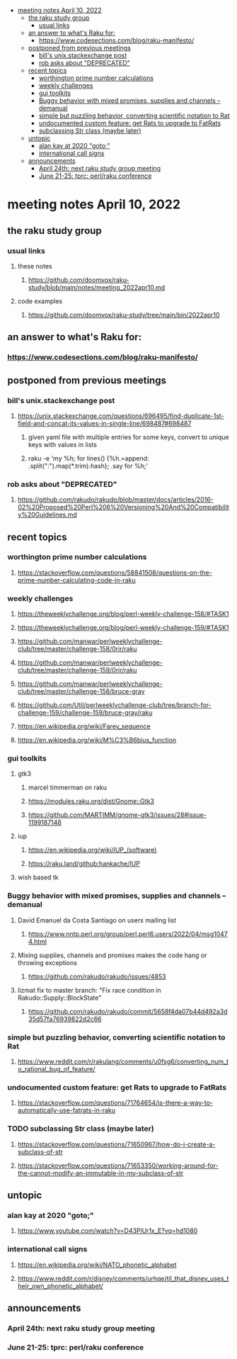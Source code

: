 - [meeting notes April 10, 2022](#orged89f15)
  - [the raku study group](#org5431f07)
    - [usual links](#orgbe101e8)
  - [an answer to what's Raku for:](#org747cba4)
    - [<https://www.codesections.com/blog/raku-manifesto/>](#orga842954)
  - [postponed from previous meetings](#org825a1cc)
    - [bill's unix.stackexchange post](#org1e162a4)
    - [rob asks about "DEPRECATED"](#org56916ad)
  - [recent topics](#org0885620)
    - [worthington prime number calculations](#org5266285)
    - [weekly challenges](#orgb8f92cd)
    - [gui toolkits](#orgcd49427)
    - [Buggy behavior with mixed promises, supplies and channels &#x2013; demanual](#orga070769)
    - [simple but puzzling behavior, converting scientific notation to Rat](#org3fd8ed7)
    - [undocumented custom feature: get Rats to upgrade to FatRats](#org6ec5d74)
    - [subclassing Str class (maybe later)](#org80968eb)
  - [untopic](#org5b3739e)
    - [alan kay at 2020 "goto;"](#orge0c4576)
    - [international call signs](#org325f977)
  - [announcements](#orgd3f827d)
    - [April 24th: next raku study group meeting](#org08ea1c4)
    - [June 21-25: tprc: perl/raku conference](#orgb803ceb)


<a id="orged89f15"></a>

# meeting notes April 10, 2022


<a id="org5431f07"></a>

## the raku study group


<a id="orgbe101e8"></a>

### usual links

1.  these notes

    1.  <https://github.com/doomvox/raku-study/blob/main/notes/meeting_2022apr10.md>

2.  code examples

    1.  <https://github.com/doomvox/raku-study/tree/main/bin/2022apr10>


<a id="org747cba4"></a>

## an answer to what's Raku for:


<a id="orga842954"></a>

### <https://www.codesections.com/blog/raku-manifesto/>


<a id="org825a1cc"></a>

## postponed from previous meetings


<a id="org1e162a4"></a>

### bill's unix.stackexchange post

1.  <https://unix.stackexchange.com/questions/696495/find-duplicate-1st-field-and-concat-its-values-in-single-line/698487#698487>

    1.  given yaml file with multiple entries for some keys, convert to unique keys with values in lists
    
    2.  raku -e 'my %h; for lines() {%h.=append: .split(":").map(\*.trim).hash}; .say for %h;'


<a id="org56916ad"></a>

### rob asks about "DEPRECATED"

1.  <https://github.com/rakudo/rakudo/blob/master/docs/articles/2016-02%20Proposed%20Perl%206%20Versioning%20And%20Compatibility%20Guidelines.md>


<a id="org0885620"></a>

## recent topics


<a id="org5266285"></a>

### worthington prime number calculations

1.  <https://stackoverflow.com/questions/58841508/questions-on-the-prime-number-calculating-code-in-raku>


<a id="orgb8f92cd"></a>

### weekly challenges

1.  <https://theweeklychallenge.org/blog/perl-weekly-challenge-158/#TASK1>

2.  <https://theweeklychallenge.org/blog/perl-weekly-challenge-159/#TASK1>

3.  <https://github.com/manwar/perlweeklychallenge-club/tree/master/challenge-158/0rir/raku>

4.  <https://github.com/manwar/perlweeklychallenge-club/tree/master/challenge-159/0rir/raku>

5.  <https://github.com/manwar/perlweeklychallenge-club/tree/master/challenge-158/bruce-gray>

6.  <https://github.com/Util/perlweeklychallenge-club/tree/branch-for-challenge-159/challenge-159/bruce-gray/raku>

7.  <https://en.wikipedia.org/wiki/Farey_sequence>

8.  <https://en.wikipedia.org/wiki/M%C3%B6bius_function>


<a id="orgcd49427"></a>

### gui toolkits

1.  gtk3

    1.  marcel timmerman on raku
    
    2.  <https://modules.raku.org/dist/Gnome::Gtk3>
    
    3.  <https://github.com/MARTIMM/gnome-gtk3/issues/28#issue-1199187148>

2.  iup

    1.  <https://en.wikipedia.org/wiki/IUP_(software)>
    
    2.  <https://raku.land/github:hankache/IUP>

3.  wish based tk


<a id="orga070769"></a>

### Buggy behavior with mixed promises, supplies and channels &#x2013; demanual

1.  David Emanuel da Costa Santiago on users mailing list

    1.  <https://www.nntp.perl.org/group/perl.perl6.users/2022/04/msg10474.html>

2.  Mixing supplies, channels and promises makes the code hang or throwing exceptions

    1.  <https://github.com/rakudo/rakudo/issues/4853>

3.  lizmat fix to master branch: "Fix race condition in Rakudo::Supply::BlockState"

    1.  <https://github.com/rakudo/rakudo/commit/5658f4da07b44d492a3d35d57fa76939822d2c66>


<a id="org3fd8ed7"></a>

### simple but puzzling behavior, converting scientific notation to Rat

1.  <https://www.reddit.com/r/rakulang/comments/u0fsg6/converting_num_to_rational_bug_of_feature/>


<a id="org6ec5d74"></a>

### undocumented custom feature: get Rats to upgrade to FatRats

1.  <https://stackoverflow.com/questions/71764654/is-there-a-way-to-automatically-use-fatrats-in-raku>


<a id="org80968eb"></a>

### TODO subclassing Str class (maybe later)

1.  <https://stackoverflow.com/questions/71650967/how-do-i-create-a-subclass-of-str>

2.  <https://stackoverflow.com/questions/71653350/working-around-for-the-cannot-modify-an-immutable-in-my-subclass-of-str>


<a id="org5b3739e"></a>

## untopic


<a id="orge0c4576"></a>

### alan kay at 2020 "goto;"

1.  <https://www.youtube.com/watch?v=D43PlUr1x_E?vq=hd1080>


<a id="org325f977"></a>

### international call signs

1.  <https://en.wikipedia.org/wiki/NATO_phonetic_alphabet>

2.  <https://www.reddit.com/r/disney/comments/urhqe/til_that_disney_uses_their_own_phonetic_alphabet/>


<a id="orgd3f827d"></a>

## announcements


<a id="org08ea1c4"></a>

### April 24th: next raku study group meeting


<a id="orgb803ceb"></a>

### June 21-25: tprc: perl/raku conference
